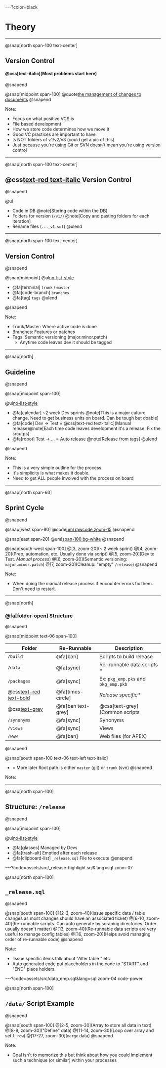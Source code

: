 ---?color=black

# Theory

---

@snap[north span-100 text-center]
## Version Control
#### @css[text-italic](Most problems start here)
@snapend

@snap[midpoint span-100]
@quote[the management of changes to documents]([Wikipedia](https://en.wikipedia.org/wiki/Version_control))
@snapend



Note:
- Focus on what positive VCS is
- File based development
- How we store code determines how we move it
- Good VC practices are important to have
- Is NOT folders of v1/v2/v3 (could get a pic of this)
- Just because you're using Git or SVN doesn't mean you're using version control

---

@snap[north span-100 text-center]
## @css[text-red text-italic](Not) Version Control
@snapend


@ul[](true)
- Code in DB @note[Storing code within the DB]
- Folders for version (`/v1/`) @note[Copy and pasting folders for each iteration]
- Rename files (`..._v1.sql`)
@ulend

--- 

@snap[north span-100 text-center]
## Version Control
@snapend

@snap[midpoint]
@ul[no-list-style](false)
- @fa[terminal] `trunk` / `master`
- @fa[code-branch] `branches`
- @fa[tag] `tags`
@ulend

@snapend

Note:
- Trunk/Master: Where active code is done
- Branches: Features or patches
- Tags: Semantic versioning (major.minor.patch)
  - Anytime code leaves dev it should be tagged

---

@snap[north]
## Guideline
@snapend


@snap[midpoint span-100]

@ul[no-list-style](true)
- @fa[calendar] ~2 week Dev sprints @note[This is a major culture change. Need to get business units on board. Can be tough but doable]
- @fa[code] Dev -> Test = @css[text-red text-italic](Manual release)@note[Each time code leaves development it's a release. Fix the srcutps]
- @fa[robot] Test -> ... = Auto release @note[Release from tags]
@ulend

@snapend


Note:
- This is a very simple outline for the process
- It's simplicity is what makes it doable.
- Need to get ALL people involved with the process on board

---

@snap[north span-60]
## Sprint Cycle
@snapend

@snap[west span-80]
@code[uml rawcode zoom-15](/assets/src/uml/theory-sprint.puml)
@snapend

@snap[east span-20]
@uml[span-100 bg-white](/assets/src/uml/theory-sprint.puml)
@snapend

@snap[south-west span-100]
@[3, zoom-20](~ 2 week sprint)
@[4, zoom-20](Prep, automation, etc. Usually done via script)
@[5, zoom-20](Dev to Test. _Manual process_)
@[6, zoom-20](Semantic versioning: `major.minor.patch`)
@[7, zoom-20](Cleanup: "empty" `/release`)
@snapend

Note:
- When doing the manual release process if encounter errors fix them. Don't need to restart.


---
@snap[north]
### @fa[folder-open] Structure
@snapend

@snap[midpoint text-06 span-100]

| Folder | Re-Runnable | Description | 
| --- | --- | --- |
| `/build` | @fa[ban] | Scripts to build release |
| `/data` |@fa[sync] | Re-runnable data scripts * |
| `/packages` | @fa[sync] |Ex: `pkg_emp.pks` and `pkg_emp.pkb` |
| @css[text-red text-bold](`/release`) | @fa[times-circle] | _Release specific*_ |
| @css[text-grey](`/scripts`) | @fa[ban text-grey] | @css[text-grey](Common scripts  | / helpers for developers)  | 
| `/synonyms` | @fa[sync] | Synonyms |
| `/views` | @fa[sync] | Views | 
| `/www` | @fa[ban] | Web files (for APEX) |

@snapend


@snap[south span-100 text-06 text-left text-italic]
* = More later
Root path is either `master` (git) or `trunk` (svn)
@snapend

Note:

---

@snap[north span-100]
## Structure: `/release`
@snapend


@snap[midpoint span-100]

@ul[no-list-style](false)
- @fa[glasses] Managed by Devs
- @fa[trash-alt] Emptied after each release
- @fa[clipboard-list] `_release.sql` File to execute
@snapend

---?code=assets/src/_release-highlight.sql&lang=sql zoom-07

@snap[north span-100]
## `_release.sql`
@snapend

@snap[south span-100]
@[2-3, zoom-40](Issue specific data / table changes as most changes should have an associated ticket)
@[6-10, zoom-40](Re-runnable scripts. Can auto generate by scraping directories. Order usually doesn't matter)
@[13, zoom-40](Re-runnable data scripts are very useful to manage config tables)
@[16, zoom-20](Helps avoid managing order of re-runnable code)
@snapend

Note:
- Iissue specific items talk about "Alter table " etc
- Auto generated code put placeholders in the code to "START" and "END" place holders.

---?code=assets/src/data_emp.sql&lang=sql zoom-04 code-power

@snap[north span-100]
## `/data/` Script Example
@snapend

@snap[south span-100]
@[2-5, zoom-30](Array to store all data in text)
@[8-9, zoom-30]("Define" data)
@[11-14, zoom-30](Loop over array and set `l_row`)
@[17-27, zoom-30](`merge` data)
@snapend

Note: 
- Goal isn't to memorize this but think about how you could implement such a technique (or similar) within your processes

